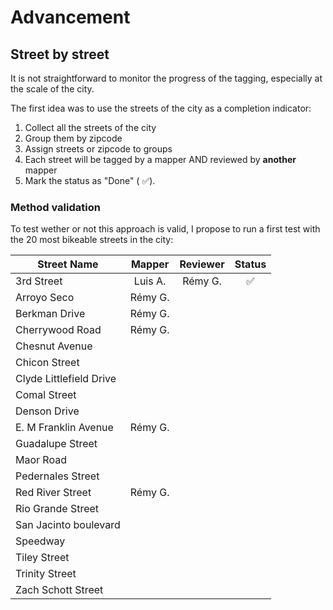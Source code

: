 # Advancement

## Street by street

It is not straightforward to monitor the progress of the tagging, especially at the scale of the city.

The first idea was to use the streets of the city as a completion indicator:

1. Collect all the streets of the city
2. Group them by zipcode
3. Assign streets or zipcode to groups
4. Each street will be tagged by a mapper AND reviewed by **another** mapper
5. Mark the status as "Done" ( ✅).

### Method validation

To test wether or not this approach is valid, I propose to run a first test with the 20 most bikeable streets in the city:

| Street Name             | Mapper  | Reviewer | Status|
|-------------------------|:-------:|:--------:|:-----:|
| 3rd Street              | Luis A. | Rémy G.  | ✅    |
| Arroyo Seco             | Rémy G. |          |       |
| Berkman Drive           | Rémy G. |          |       |
| Cherrywood Road         | Rémy G. |          |       |
| Chesnut Avenue          |         |          |       |
| Chicon Street           |         |          |       |
| Clyde Littlefield Drive |         |          |       |
| Comal Street            |         |          |       |
| Denson Drive            |         |          |       |
| E. M Franklin Avenue    | Rémy G. |          |       |
| Guadalupe Street        |         |          |       |
| Maor Road               |         |          |       |
| Pedernales Street       |         |          |       |
| Red River Street        | Rémy G. |          |       |
| Rio Grande Street       |         |          |       |
| San Jacinto boulevard   |         |          |       |
| Speedway                |         |          |       |
| Tiley Street            |         |          |       |
| Trinity Street          |         |          |       |
| Zach Schott Street      |         |          |       |
